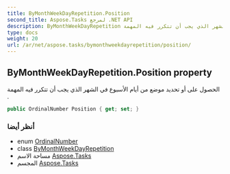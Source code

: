 ```yaml
---
title: ByMonthWeekDayRepetition.Position
second_title: Aspose.Tasks لمرجع .NET API
description: ByMonthWeekDayRepetition ملكية. الحصول على أو تحديد موضع من أيام الأسبوع في الشهر الذي يجب أن تتكرر فيه المهمة .
type: docs
weight: 20
url: /ar/net/aspose.tasks/bymonthweekdayrepetition/position/
---
```

## ByMonthWeekDayRepetition.Position property

الحصول على أو تحديد موضع من أيام الأسبوع في الشهر الذي يجب أن تتكرر فيه المهمة .

```csharp
public OrdinalNumber Position { get; set; }
```

### أنظر أيضا

* enum [OrdinalNumber](../../ordinalnumber/)
* class [ByMonthWeekDayRepetition](../)
* مساحة الاسم [Aspose.Tasks](../../bymonthweekdayrepetition/)
* المجسم [Aspose.Tasks](../../../)


